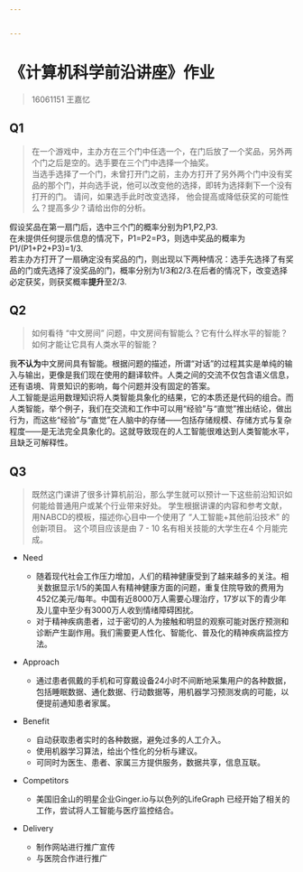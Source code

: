 ```yaml
---


---
```


<h1 id="《计算机科学前沿讲座》作业">《计算机科学前沿讲座》作业</h1>
<blockquote>
<p>16061151 王嘉忆</p>
</blockquote>
<h2 id="q1">Q1</h2>
<blockquote>
<p>在一个游戏中，主办方在三个门中任选一个，在门后放了一个奖品，另外两个门之后是空的。选手要在三个门中选择一个抽奖。<br>
当选手选择了一个门，未曾打开门之前，主办方打开了另外两个门中没有奖品的那个门，并向选手说，他可以改变他的选择，即转为选择剩下一个没有打开的门。 请问，如果选手此时改变选择， 他会提高或降低获奖的可能性么？提高多少？请给出你的分析。</p>
</blockquote>
<p>假设奖品在第一扇门后，选中三个门的概率分别为P1,P2,P3.<br>
在未提供任何提示信息的情况下，P1=P2=P3，则选中奖品的概率为P1/(P1+P2+P3)=1/3.<br>
若主办方打开了一扇确定没有奖品的门，则出现以下两种情况：选手先选择了有奖品的门或先选择了没奖品的门，概率分别为1/3和2/3.在后者的情况下，改变选择必定获奖，则获奖概率<strong>提升</strong>至2/3.</p>
<h2 id="q2">Q2</h2>
<blockquote>
<p>如何看待 “中文房间” 问题，中文房间有智能么？它有什么样水平的智能？如何才能让它具有人类水平的智能？</p>
</blockquote>
<p>我<strong>不认为</strong>中文房间具有智能。根据问题的描述，所谓“对话”的过程其实是单纯的输入与输出，更像是我们现在使用的翻译软件。人类之间的交流不仅包含语义信息，还有语境、背景知识的影响，每个问题并没有固定的答案。<br>
人工智能是运用数理知识将人类智能具象化的结果，它的本质还是代码的组合。而人类智能，举个例子，我们在交流和工作中可以用“经验”与“直觉”推出结论，做出行为，而这些“经验”与“直觉”在人脑中的存储——包括存储规模、存储方式与复杂程度——是无法完全具象化的。这就导致现在的人工智能很难达到人类智能水平，且缺乏可解释性。</p>
<h2 id="q3">Q3</h2>
<blockquote>
<p>既然这门课讲了很多计算机前沿，那么学生就可以预计一下这些前沿知识如何能给普通用户或某个行业带来好处。 学生根据讲课的内容和参考文献，用NABCD的模板，描述你心目中一个使用了 “人工智能+其他前沿技术” 的创新项目。 这个项目应该是由 7 - 10 名有相关技能的大学生在4 个月能完成。</p>
</blockquote>
<ul>
<li>
<p>Need</p>
<ul>
<li>随着现代社会工作压力增加，人们的精神健康受到了越来越多的关注。相关数据显示1/5的美国人有精神健康方面的问题，重复住院导致的费用为452亿美元/每年。中国有近8000万人需要心理治疗，17岁以下的青少年及儿童中至少有3000万人收到情绪障碍困扰。</li>
<li>对于精神疾病患者，过于密切的人为接触和明显的观察可能对医疗预测和诊断产生副作用。我们需要更人性化、智能化、普及化的精神疾病监控方法。</li>
</ul>
</li>
<li>
<p>Approach</p>
<ul>
<li>通过患者佩戴的手机和可穿戴设备24小时不间断地采集用户的各种数据，包括睡眠数据、通化数据、行动数据等，用机器学习预测发病的可能，以便提前通知患者家属。</li>
</ul>
</li>
<li>
<p>Benefit</p>
<ul>
<li>自动获取患者实时的各种数据，避免过多的人工介入。</li>
<li>使用机器学习算法，给出个性化的分析与建议。</li>
<li>可同时为医生、患者、家属三方提供服务，数据共享，信息互联。</li>
</ul>
</li>
<li>
<p>Competitors</p>
<ul>
<li>美国旧金山的明星企业Ginger.io与以色列的LifeGraph 已经开始了相关的工作，尝试将人工智能与医疗监控结合。</li>
</ul>
</li>
<li>
<p>Delivery</p>
<ul>
<li>制作网站进行推广宣传</li>
<li>与医院合作进行推广</li>
</ul>
</li>
</ul>

